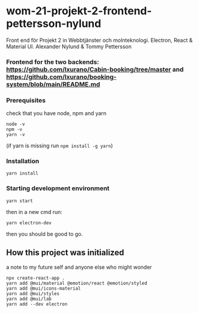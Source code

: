 # wom-21-projekt-2-frontend-pettersson-nylund
Front end för Projekt 2 in Webbtjänster och molnteknologi. Electron, React &amp; Material UI.  Alexander Nylund &amp; Tommy Pettersson

### Frontend for the two backends: https://github.com/Ixurano/Cabin-booking/tree/master and https://github.com/Ixurano/booking-system/blob/main/README.md


### Prerequisites
check that you have node, npm and yarn 
```
node -v
npm -v
yarn -v
```
(if yarn is missing run `npm install -g yarn`)

### Installation
```
yarn install
```

### Starting development environment 
```
yarn start
```
then in a new cmd run:

```
yarn electron-dev 
```
then you should be good to go. 







## How this project was initialized
a note to my future self and anyone else who might wonder

```
npx create-react-app .
yarn add @mui/material @emotion/react @emotion/styled
yarn add @mui/icons-material
yarn add @mui/styles
yarn add @mui/lab
yarn add --dev electron
```

